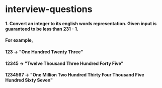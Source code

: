 # interview-questions

#### 1. Convert an integer to its english words representation. Given input is guaranteed to be less than 231 - 1.
#### For example,
#### 123 -> "One Hundred Twenty Three"
#### 12345 -> "Twelve Thousand Three Hundred Forty Five"
#### 1234567 -> "One Million Two Hundred Thirty Four Thousand Five Hundred Sixty Seven"
